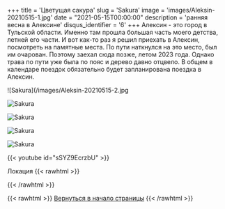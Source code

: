 +++
title = 'Цветущая сакура'
slug = 'Sakura'
image = 'images/Aleksin-20210515-1.jpg'
date = "2021-05-15T00:00:00"
description = 'ранняя весна в Алексине'
disqus_identifier = '6'
+++
Алексин - это город в Тульской области.
Именно там прошла большая часть моего детства, летней его части.
И вот как-то раз я решил приехать в Алексин, посмотреть на памятные места.
По пути наткнулся на это место, был им очарован.
Поэтому заехал сюда позже, летом 2023 года. Однако трава по пути уже была по пояс и дерево давно отцвело.
В общем в календаре поездок обязательно будет запланирована поездка в Алексин.

![Sakura](/images/Aleksin-20210515-2.jpg

![Sakura](/images/Aleksin-20210515-3.jpg)

![Sakura](/images/Aleksin-20210515-4.jpg)

![Sakura](/images/Aleksin-20210515-5.jpg)

![Sakura](/images/Aleksin-20210515-6.jpg)

{{< youtube id="sSYZ9EcrzbU" >}}

Локация
{{< rawhtml >}}
<script type="text/javascript" charset="utf-8" async src="https://api-maps.yandex.ru/services/constructor/1.0/js/?um=constructor%3A11455cb59596c5320acbb73184aac601f34a640a895113e89d500c3b8be8348d&amp;width=500&amp;height=400&amp;lang=ru_RU&amp;scroll=true"></script>
{{< /rawhtml >}}

{{< rawhtml >}}
<a href="#">Вернуться в начало страницы</a>
{{< /rawhtml >}}
